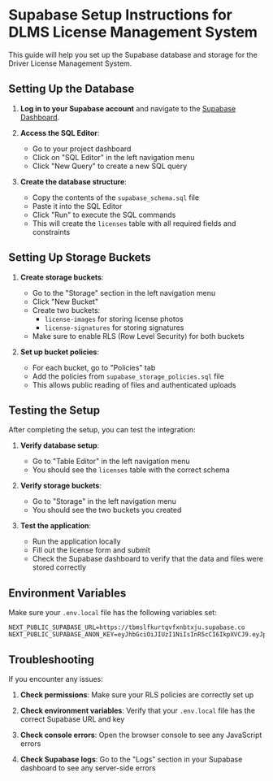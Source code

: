 # Supabase Setup Instructions for DLMS License Management System

This guide will help you set up the Supabase database and storage for the Driver License Management System.

## Setting Up the Database

1. **Log in to your Supabase account** and navigate to the [Supabase Dashboard](https://app.supabase.io/).

2. **Access the SQL Editor**:
   - Go to your project dashboard
   - Click on "SQL Editor" in the left navigation menu
   - Click "New Query" to create a new SQL query

3. **Create the database structure**:
   - Copy the contents of the `supabase_schema.sql` file
   - Paste it into the SQL Editor
   - Click "Run" to execute the SQL commands
   - This will create the `licenses` table with all required fields and constraints

## Setting Up Storage Buckets

1. **Create storage buckets**:
   - Go to the "Storage" section in the left navigation menu
   - Click "New Bucket"
   - Create two buckets:
     - `license-images` for storing license photos
     - `license-signatures` for storing signatures
   - Make sure to enable RLS (Row Level Security) for both buckets

2. **Set up bucket policies**:
   - For each bucket, go to "Policies" tab
   - Add the policies from `supabase_storage_policies.sql` file
   - This allows public reading of files and authenticated uploads

## Testing the Setup

After completing the setup, you can test the integration:

1. **Verify database setup**:
   - Go to "Table Editor" in the left navigation menu
   - You should see the `licenses` table with the correct schema

2. **Verify storage buckets**:
   - Go to "Storage" in the left navigation menu
   - You should see the two buckets you created

3. **Test the application**:
   - Run the application locally
   - Fill out the license form and submit
   - Check the Supabase dashboard to verify that the data and files were stored correctly

## Environment Variables

Make sure your `.env.local` file has the following variables set:

```
NEXT_PUBLIC_SUPABASE_URL=https://tbmslfkurtqvfxnbtxju.supabase.co
NEXT_PUBLIC_SUPABASE_ANON_KEY=eyJhbGciOiJIUzI1NiIsInR5cCI6IkpXVCJ9.eyJpc3MiOiJzdXBhYmFzZSIsInJlZiI6InRibXNsZmt1cnRxdmZ4bmJ0eGp1Iiwicm9sZSI6ImFub24iLCJpYXQiOjE3NDA1NDMzMTUsImV4cCI6MjA1NjExOTMxNX0.LDpw67wOkEdA50OY03HhjtPLu5lxc0HFII5rJnVV3t8
```

## Troubleshooting

If you encounter any issues:

1. **Check permissions**: Make sure your RLS policies are correctly set up

2. **Check environment variables**: Verify that your `.env.local` file has the correct Supabase URL and key

3. **Check console errors**: Open the browser console to see any JavaScript errors

4. **Check Supabase logs**: Go to the "Logs" section in your Supabase dashboard to see any server-side errors 